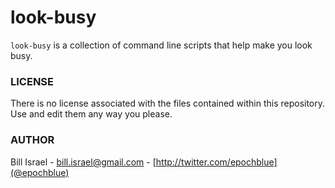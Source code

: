 look-busy
=========

`look-busy` is a collection of command line scripts that help make you look busy.

### LICENSE

There is no license associated with the files contained within this repository. Use and edit them any way you please.

### AUTHOR

Bill Israel - [bill.israel@gmail.com](mailto:bill.israel@gmail.com) - [http://twitter.com/epochblue](@epochblue)
